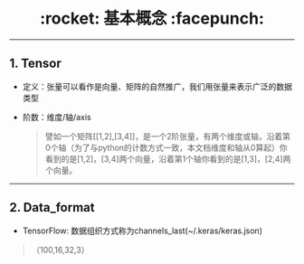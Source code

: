 <h1 align = "center">:rocket: 基本概念 :facepunch:</h1>

---

## 1. Tensor
- 定义：张量可以看作是向量、矩阵的自然推广，我们用张量来表示广泛的数据类型
- 阶数：维度/轴/axis

  > 譬如一个矩阵[[1,2],[3,4]]，是一个2阶张量，有两个维度或轴，沿着第0个轴（为了与python的计数方式一致，本文档维度和轴从0算起）你看到的是[1,2]，[3,4]两个向量，沿着第1个轴你看到的是[1,3]，[2,4]两个向量。

---

## 2. Data_format
- TensorFlow: 数据组织方式称为channels_last(~/.keras/keras.json)
> （100,16,32,3）
